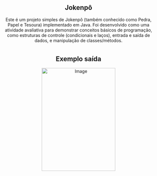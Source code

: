 # <h2 align="center">Jokenpô</h2>

<p align="center">Este é um projeto simples de Jokenpô (também conhecido como Pedra, Papel e Tesoura) implementado em Java. Foi desenvolvido como uma atividade avaliativa para demonstrar conceitos básicos de programação, como estruturas de controle (condicionais e laços), entrada e saída de dados, e manipulação de classes/métodos.
</p>

# <h2 align="center">Exemplo saída</h2>


<p align="center">
<img width="240" height="335" alt="Image" src="https://github.com/user-attachments/assets/f4a5e306-0101-4dd6-b78c-748dfd1e6c7d" />
</p>

